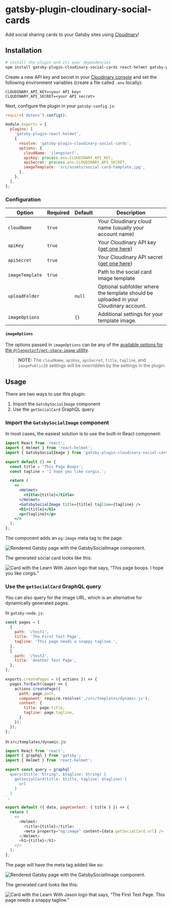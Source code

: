 # gatsby-plugin-cloudinary-social-cards

Add social sharing cards to your Gatsby sites using [Cloudinary](https://jason.af/cloudinary)!

## Installation

```bash
# install the plugin and its peer dependencies
npm install gatsby-plugin-cloudinary-social-cards react-helmet gatsby-plugin-react-helmet
```

Create a new API key and secret in your [Cloudinary console][cloudinary-console] and set the following environment variables (create a file called `.env` locally):

```
CLOUDINARY_API_KEY=<your API key>
CLOUDINARY_API_SECRET=<your API secret>
```

Next, configure the plugin in your `gatsby-config.js`:

```js
require('dotenv').config();

module.exports = {
  plugins: [
    'gatsby-plugin-react-helmet',
    {
      resolve: 'gatsby-plugin-cloudinary-social-cards',
      options: {
        cloudName: 'jlengstorf',
        apiKey: process.env.CLOUDINARY_API_KEY,
        apiSecret: process.env.CLOUDINARY_API_SECRET,
        imageTemplate: 'src/assets/social-card-template.jpg',
      },
    },
  ],
};
```

### Configuration

Option | Required | Default | Description
------ | -------- | ------- | -----------
`cloudName` | `true` | | Your Cloudinary cloud name (usually your account name)
`apiKey` | `true` | | Your Cloudinary API key ([get one here][cloudinary-console])
`apiSecret` | `true` | | Your Cloudinary API secret ([get one here][cloudinary-console])
`imageTemplate` | `true` | | Path to the social card image template
`uploadFolder` | | `null` | Optional subfolder where the template should be uploaded in your Cloudinary account.
`imageOptions` | | `{}` | Additional settings for your template image.

#### `imageOptions`

The options passed in `imageOptions` can be any of the [available options for the `@jlengstorf/get-share-image` utility](https://www.npmjs.com/package/@jlengstorf/get-share-image#options).

> **NOTE:** The `cloudName`, `apiKey`, `apiSecret`, `title`, `tagline`, and `imagePublicID` settings will be overridden by the settings in the plugin.

## Usage

There are two ways to use this plugin:

1. Import the `GatsbySocialImage` component
2. Use the `getSocialCard` GraphQL query

### Import the `GatsbySocialImage` component

In most cases, the easiest solution is to use the built-in React component:

```jsx
import React from 'react';
import { Helmet } from 'react-helmet';
import { GatsbySocialImage } from 'gatsby-plugin-cloudinary-social-cards';

export default () => {
  const title = 'This Page Boops';
  const tagline = 'I hope you like corgis.';

  return (
    <>
      <Helmet>
        <title>{title}</title>
      </Helmet>
      <GatsbySocialImage title={title} tagline={tagline} />
      <h1>{title}</h1>
      <p>{tagline}</p>
    </>
  );
};
```

The component adds an `og:image` meta tag to the page:

![Rendered Gatsby page with the GatsbySocialImage component.](https://res.cloudinary.com/jlengstorf/image/upload/q_auto,f_auto,w_1400/v1593135024/gatsby-social-cards/react-component-demo.png)

The generated social card looks like this:

![Card with the Learn With Jason logo that says, “This page boops. I hope you like corgis.”](https://res.cloudinary.com/jlengstorf/image/upload/w_1280,h_669,c_fill,q_auto,f_auto/w_760,c_fit,co_rgb:000000,g_south_west,x_480,y_254,l_text:arial_64:This%20Page%20Boops/w_760,c_fit,co_rgb:000000,g_north_west,x_480,y_445,l_text:arial_48:I%20hope%20you%20like%20corgis./gatsby-social-cards/social-card-template)

### Use the `getSocialCard` GraphQL query

You can also query for the image URL, which is an alternative for dynamically generated pages.

In `gatsby-node.js`:

```js
const pages = [
  {
    path: '/test1',
    title: 'The First Test Page',
    tagline: 'This page needs a snappy tagline.',
  },
  {
    path: '/test2',
    title: 'Another Test Page',
  },
];

exports.createPages = ({ actions }) => {
  pages.forEach((page) => {
    actions.createPage({
      path: page.path,
      component: require.resolve('./src/templates/dynamic.js'),
      context: {
        title: page.title,
        tagline: page.tagline,
      },
    });
  });
};
```

in `src/templates/dynamic.js`:

```js
import React from 'react';
import { graphql } from 'gatsby';
import { Helmet } from 'react-helmet';

export const query = graphql`
  query($title: String!, $tagline: String) {
    getSocialCard(title: $title, tagline: $tagline) {
      url
    }
  }
`;

export default ({ data, pageContext: { title } }) => {
  return (
    <>
      <Helmet>
        <title>{title}</title>
        <meta property="og:image" content={data.getSocialCard.url} />
      </Helmet>
      <h1>{title}</h1>
    </>
  );
};
```

The page will have the meta tag added like so:

![Rendered Gatsby page with the GatsbySocialImage component.](https://res.cloudinary.com/jlengstorf/image/upload/q_auto,f_auto,w_1400/v1593134498/gatsby-social-cards/query-demo.png)

The generated card looks like this:

![Card with the Learn With Jason logo that says, “The First Test Page. This page needs a snappy tagline.”](https://res.cloudinary.com/jlengstorf/image/upload/w_1280,h_669,c_fill,q_auto,f_auto/w_760,c_fit,co_rgb:000000,g_south_west,x_480,y_254,l_text:arial_64:The%20First%20Test%20Page/w_760,c_fit,co_rgb:000000,g_north_west,x_480,y_445,l_text:arial_48:This%20page%20needs%20a%20snappy%20tagline./gatsby-social-cards/social-card-template)

[cloudinary-console]: https://cloudinary.com/console?ap=lwj